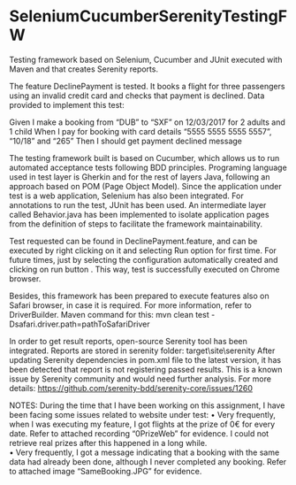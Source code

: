 # SeleniumCucumberSerenityTestingFW
Testing framework based on Selenium, Cucumber and JUnit executed with Maven and that creates Serenity reports.

The feature DeclinePayment is tested. It books a flight for three passengers using an invalid credit card and checks that payment is declined. Data provided to implement this test: 

  Given I make a booking from “DUB” to “SXF” on 12/03/2017 for 2 adults and 1 child
  When I pay for booking with card details “5555 5555 5555 5557”, “10/18” and “265”
  Then I should get payment declined message

The testing framework built is based on Cucumber, which allows us to run automated acceptance tests following BDD principles. Programing language used in test layer is Gherkin and for the rest of layers Java, following an approach based on POM (Page Object Model). Since the application under test is a web application, Selenium has also been integrated. For annotations to run the test, JUnit has been used.
An intermediate layer called Behavior.java has been implemented to isolate application pages from the definition of steps to facilitate the framework maintainability. 

Test requested can be found in DeclinePayment.feature, and can be executed by right clicking on it and selecting Run option for first time. For future times, just by selecting the configuration automatically created and clicking on run button . This way, test is successfully executed on Chrome browser.

Besides, this framework has been prepared to execute features also on Safari browser, in case it is required. For more information, refer to DriverBuilder. Maven command for this: 
mvn clean test -Dsafari.driver.path=pathToSafariDriver

In order to get result reports, open-source Serenity tool has been integrated. Reports are stored in serenity folder: target\site\serenity 
After updating Serenity dependencies in pom.xml file to the latest version, it has been detected that report is not registering passed results. This is a known issue by Serenity community and would need further analysis. For more details: https://github.com/serenity-bdd/serenity-core/issues/1260

NOTES: During the time that I have been working on this assignment, I have been facing some issues related to website under test: 
  •	Very frequently, when I was executing my feature, I got flights at the prize of 0€ for every date. Refer to attached recording “0PrizeWeb” for evidence. I could not retrieve real prizes after this happened in a long while.  
  •	Very frequently, I got a message indicating that a booking with the same data had already been done, although I never completed any booking. Refer to attached image “SameBooking.JPG” for evidence.  




